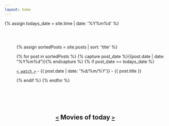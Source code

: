 ```yaml
---
layout: home
---
```


{% assign todays_date = site.time | date: '%Y%m%d' %}

<div style="position: absolute; left: 50%; top: 10%; transform: translateX(-43%);">
  <h2 style="white-space: nowrap; overflow: hidden; text-overflow: ellipsis;">
    <a id="myLink" href="javascript:MyFunction();"><code><</code></a> Movies of today <a id="myLink" href="javascript:MyFunction();"><code>></code></a>
  </h2>
</div>

<div style="overflow-y:hidden;overflow: hidden;padding:1em;width:100%;">

<ul style="position: relative; top: 150%; left: 50%; transform: translate(-45%, 15%); list-style: none; padding: 0;">

{% assign sortedPosts = site.posts | sort: 'title' %}

{% for post in sortedPosts %}
  {% capture post_date %}{{post.date | date: "%Y%m%d"}}{% endcapture %}
  {% if post_date == todays_date %}
  <li style="display: block;">
      <p> <a href="{{ post.url }}"><code>< watch ></code></a> - {{ post.date | date: '%d/%m/%Y'}} - {{ post.title }}</p>
  </li>
  {% endif %}
{% endfor %}

</ul>

</div>